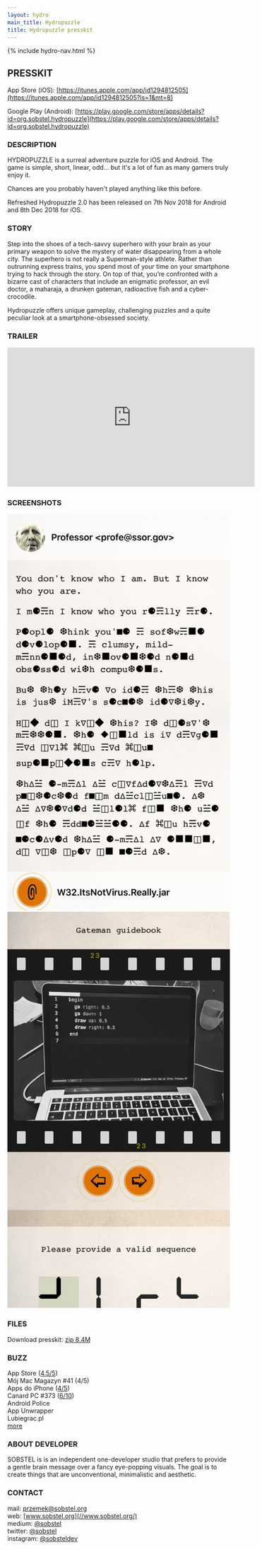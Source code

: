 ```yaml
---
layout: hydro
main_title: Hydropuzzle
title: Hydropuzzle presskit
---
```


{% include hydro-nav.html %}

## PRESSKIT

App Store (iOS):
[https://itunes.apple.com/app/id1294812505](https://itunes.apple.com/app/id1294812505?ls=1&mt=8)

Google Play (Android): [https://play.google.com/store/apps/details?id=org.sobstel.hydropuzzle](https://play.google.com/store/apps/details?id=org.sobstel.hydropuzzle)

### DESCRIPTION

HYDROPUZZLE is a surreal adventure puzzle for iOS and Android. The game is simple, short, linear, odd... but it's a lot of fun as many gamers truly enjoy it.

Chances are you probably haven't played anything like this before.

Refreshed Hydropuzzle 2.0 has been released on 7th Nov 2018 for Android and 8th Dec 2018 for iOS.

### STORY

Step into the shoes of a tech-savvy superhero with your brain as your primary weapon to solve the mystery of water disappearing from a whole city. The superhero is not really a Superman-style athlete. Rather than outrunning express trains, you spend most of your time on your smartphone trying to hack through the story. On top of that, you’re confronted with a bizarre cast of characters that include an enigmatic professor, an evil doctor, a maharaja, a drunken gateman, radioactive fish and a cyber-crocodile.

Hydropuzzle offers unique gameplay, challenging puzzles and a quite peculiar look at a smartphone-obsessed society.

### TRAILER

<div class="video-wrapper">
  <iframe width="560" height="315" src="https://www.youtube.com/embed/Qy2WME9FBZ8" frameborder="0" allow="accelerometer; autoplay; encrypted-media; gyroscope; picture-in-picture" allowfullscreen></iframe>
</div>

### SCREENSHOTS

<p>
  <a href="/img/hydro/esoteric2.jpg" target="_blank"><img src="/img/hydro/esoteric2.jpg" class="shot" /></a>
  <a href="/img/hydro/filmreel.jpg" target="_blank"><img src="/img/hydro/filmreel.jpg" class="shot" /></a>
</p>

<!-- (download all + more formats) -->

### FILES

Download presskit:
<a href="/hydropuzzle-presskit.zip" title="Hydropuzzle press kit">zip 8.4M</a>

### BUZZ

App Store ([4.5/5](/hydropuzzle/reviews))<br>
Mój Mac Magazyn #41 (4/5)<br>
Apps do iPhone ([4/5](/hydropuzzle/reviews/appsdoiphone/))<br>
Canard PC #373 ([6/10](/hydropuzzle/reviews/canardpc/))<br>
Android Police<br>
App Unwrapper<br>
Lubiegrac.pl<br>
<a href="/hydropuzzle/reviews/">more</a>

### ABOUT DEVELOPER

SOBSTEL is is an independent one-developer studio that prefers to provide a gentle brain message over a fancy eye-popping visuals. The goal is to create things that are unconventional, minimalistic and aesthetic.

### CONTACT

mail: [przemek@sobstel.org](mailto:przemek@sobstel.org)<br>
web: [www.sobstel.org](//www.sobstel.org/) <br>
medium: [@sobstel](//medium.com/@sobstel)<br>
twitter: [@sobstel](//twitter.com/sobstel)<br>
instagram: [@sobsteldev](//www.instagram.com/sobsteldev/)<br>
